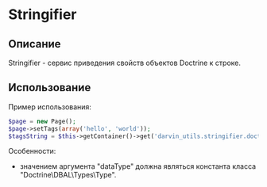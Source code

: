 Stringifier
===========

## Описание

Stringifier - сервис приведения свойств объектов Doctrine к строке.

## Использование

Пример использования:

```php
$page = new Page();
$page->setTags(array('hello', 'world'));
$tagsString = $this->getContainer()->get('darvin_utils.stringifier.doctrine')->stringify($page->getTags(), Type::SIMPLE_ARRAY);
```

Особенности:

- значением аргумента "dataType" должна являться константа класса "Doctrine\DBAL\Types\Type".
